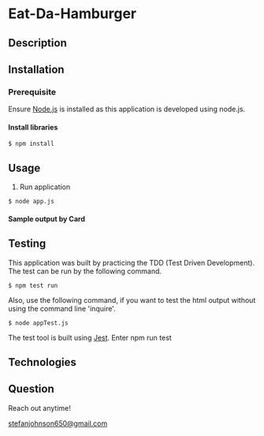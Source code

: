 # Eat-Da-Hamburger



## Description 



## Installation 

### Prerequisite
Ensure [Node.js](https://nodejs.org) is installed as this application is developed using node.js. 

#### Install libraries 

```
$ npm install 
```

## Usage 
1. Run application  
```
$ node app.js 
```

 




#### Sample output by Card





## Testing 

This application was built by practicing the TDD (Test Driven Development). 
The test can be run by the following command. 

```
$ npm test run
```

Also, use the following command, if you want to test the html output without using the command line 'inquire'.

```
$ node appTest.js
```

The test tool is built using [Jest](https://jestjs.io/).
Enter npm run test

## Technologies







## Question

Reach out anytime!

stefanjohnson650@gmail.com
